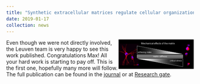 ```yaml
---
title: "Synthetic extracellular matrices regulate cellular organization: First article of Max!"
date: 2019-01-17
collection: news
---
```

<img src='/images/articleMax.png' style='width: 40%' align='right'>
Even though we were not directly involved, the Leuven team is very happy to see this work published.
Congratulations Max! All your hard work is starting to pay off. This is the first one, hopefully many more will follow.
<br>
The full publication can be found in the <a href="https://pubs.acs.org/doi/10.1021/acs.biomac.8b01445"><u>journal</u></a> or at <a href="https://www.researchgate.net/publication/330146907_Synthetic_extracellular_matrices_with_nonlinear_elasticity_regulate_cellular_organization"><u>Research gate</u></a>.
